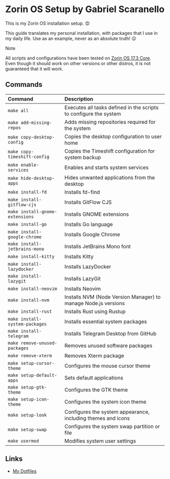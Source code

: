 # Zorin OS Setup by Gabriel Scaranello

This is my Zorin OS installation setup. 😍

This guide translates my personal installation, with packages that I use in my daily life. Use as an example, never as an absolute truth! 😉

> [!NOTE]
> All scripts and configurations have been tested on [Zorin OS 17.3 Core](https://zorin.com/os).  
> Even though it should work on other versions or other distros, it is not guaranteed that it will work.

## Commands

| Command                         | Description                                                       |
| :------------------------------ | :---------------------------------------------------------------- |
| `make all`                      | Executes all tasks defined in the scripts to configure the system |
| `make add-missing-repos`        | Adds missing repositories required for the system                 |
| `make copy-desktop-config`      | Copies the desktop configuration to user home                     |
| `make copy-timeshift-config`    | Copies the Timeshift configuration for system backup              |
| `make enable-services`          | Enables and starts system services                                |
| `make hide-desktop-apps`        | Hides unwanted applications from the desktop                      |
| `make install-fd`               | Installs fd-find                                                  |
| `make install-gitflow-cjs`      | Installs GitFlow CJS                                              |
| `make install-gnome-extensions` | Installs GNOME extensions                                         |
| `make install-go`               | Installs Go language                                              |
| `make install-google-chrome`    | Installs Google Chrome                                            |
| `make install-jetbrains-mono`   | Installs JetBrains Mono font                                      |
| `make install-kitty`            | Installs Kitty                                                    |
| `make install-lazydocker`       | Installs LazyDocker                                               |
| `make install-lazygit`          | Installs LazyGit                                                  |
| `make install-neovim`           | Installs Neovim                                                   |
| `make install-nvm`              | Installs NVM (Node Version Manager) to manage Node.js versions    |
| `make install-rust`             | Installs Rust using Rustup                                        |
| `make install-system-packages`  | Installs essential system packages                                |
| `make install-telegram`         | Installs Telegram Desktop from GitHub                             |
| `make remove-unused-packages`   | Removes unused software packages                                  |
| `make remove-xterm`             | Removes Xterm package                                             |
| `make setup-cursor-theme`       | Configures the mouse cursor theme                                 |
| `make setup-default-apps`       | Sets default applications                                         |
| `make setup-gtk-theme`          | Configures the GTK theme                                          |
| `make setup-icon-theme`         | Configures the system icon theme                                  |
| `make setup-look`               | Configures the system appearance, including themes and icons      |
| `make setup-swap`               | Configures the system swap partition or file                      |
| `make usermod`                  | Modifies system user settings                                     |

## Links

- [My Dotfiles](https://github.com/gabrielscaranello/dotfiles)
